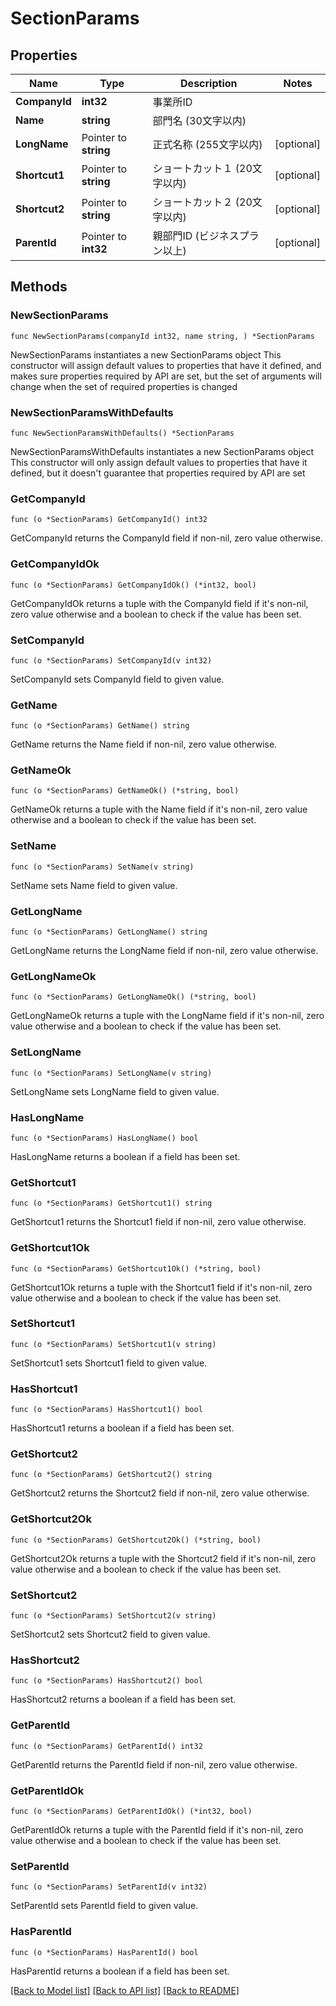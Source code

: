# SectionParams

## Properties

Name | Type | Description | Notes
------------ | ------------- | ------------- | -------------
**CompanyId** | **int32** | 事業所ID | 
**Name** | **string** | 部門名 (30文字以内) | 
**LongName** | Pointer to **string** | 正式名称 (255文字以内) | [optional] 
**Shortcut1** | Pointer to **string** | ショートカット１ (20文字以内) | [optional] 
**Shortcut2** | Pointer to **string** | ショートカット２ (20文字以内) | [optional] 
**ParentId** | Pointer to **int32** | 親部門ID (ビジネスプラン以上) | [optional] 

## Methods

### NewSectionParams

`func NewSectionParams(companyId int32, name string, ) *SectionParams`

NewSectionParams instantiates a new SectionParams object
This constructor will assign default values to properties that have it defined,
and makes sure properties required by API are set, but the set of arguments
will change when the set of required properties is changed

### NewSectionParamsWithDefaults

`func NewSectionParamsWithDefaults() *SectionParams`

NewSectionParamsWithDefaults instantiates a new SectionParams object
This constructor will only assign default values to properties that have it defined,
but it doesn't guarantee that properties required by API are set

### GetCompanyId

`func (o *SectionParams) GetCompanyId() int32`

GetCompanyId returns the CompanyId field if non-nil, zero value otherwise.

### GetCompanyIdOk

`func (o *SectionParams) GetCompanyIdOk() (*int32, bool)`

GetCompanyIdOk returns a tuple with the CompanyId field if it's non-nil, zero value otherwise
and a boolean to check if the value has been set.

### SetCompanyId

`func (o *SectionParams) SetCompanyId(v int32)`

SetCompanyId sets CompanyId field to given value.


### GetName

`func (o *SectionParams) GetName() string`

GetName returns the Name field if non-nil, zero value otherwise.

### GetNameOk

`func (o *SectionParams) GetNameOk() (*string, bool)`

GetNameOk returns a tuple with the Name field if it's non-nil, zero value otherwise
and a boolean to check if the value has been set.

### SetName

`func (o *SectionParams) SetName(v string)`

SetName sets Name field to given value.


### GetLongName

`func (o *SectionParams) GetLongName() string`

GetLongName returns the LongName field if non-nil, zero value otherwise.

### GetLongNameOk

`func (o *SectionParams) GetLongNameOk() (*string, bool)`

GetLongNameOk returns a tuple with the LongName field if it's non-nil, zero value otherwise
and a boolean to check if the value has been set.

### SetLongName

`func (o *SectionParams) SetLongName(v string)`

SetLongName sets LongName field to given value.

### HasLongName

`func (o *SectionParams) HasLongName() bool`

HasLongName returns a boolean if a field has been set.

### GetShortcut1

`func (o *SectionParams) GetShortcut1() string`

GetShortcut1 returns the Shortcut1 field if non-nil, zero value otherwise.

### GetShortcut1Ok

`func (o *SectionParams) GetShortcut1Ok() (*string, bool)`

GetShortcut1Ok returns a tuple with the Shortcut1 field if it's non-nil, zero value otherwise
and a boolean to check if the value has been set.

### SetShortcut1

`func (o *SectionParams) SetShortcut1(v string)`

SetShortcut1 sets Shortcut1 field to given value.

### HasShortcut1

`func (o *SectionParams) HasShortcut1() bool`

HasShortcut1 returns a boolean if a field has been set.

### GetShortcut2

`func (o *SectionParams) GetShortcut2() string`

GetShortcut2 returns the Shortcut2 field if non-nil, zero value otherwise.

### GetShortcut2Ok

`func (o *SectionParams) GetShortcut2Ok() (*string, bool)`

GetShortcut2Ok returns a tuple with the Shortcut2 field if it's non-nil, zero value otherwise
and a boolean to check if the value has been set.

### SetShortcut2

`func (o *SectionParams) SetShortcut2(v string)`

SetShortcut2 sets Shortcut2 field to given value.

### HasShortcut2

`func (o *SectionParams) HasShortcut2() bool`

HasShortcut2 returns a boolean if a field has been set.

### GetParentId

`func (o *SectionParams) GetParentId() int32`

GetParentId returns the ParentId field if non-nil, zero value otherwise.

### GetParentIdOk

`func (o *SectionParams) GetParentIdOk() (*int32, bool)`

GetParentIdOk returns a tuple with the ParentId field if it's non-nil, zero value otherwise
and a boolean to check if the value has been set.

### SetParentId

`func (o *SectionParams) SetParentId(v int32)`

SetParentId sets ParentId field to given value.

### HasParentId

`func (o *SectionParams) HasParentId() bool`

HasParentId returns a boolean if a field has been set.


[[Back to Model list]](../README.md#documentation-for-models) [[Back to API list]](../README.md#documentation-for-api-endpoints) [[Back to README]](../README.md)


